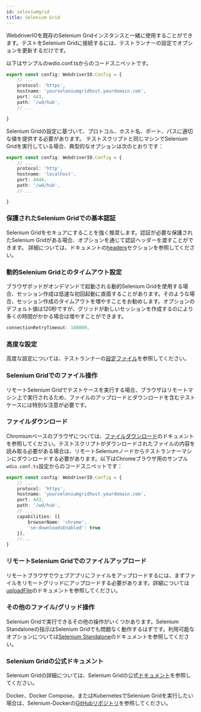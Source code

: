 ```yaml
---
id: seleniumgrid
title: Selenium Grid
---
```


WebdriverIOを既存のSelenium Gridインスタンスと一緒に使用することができます。テストをSelenium Gridに接続するには、テストランナーの設定でオプションを更新するだけです。

以下はサンプルのwdio.conf.tsからのコードスニペットです。

```ts title=wdio.conf.ts
export const config: WebdriverIO.Config = {
    // ...
    protocol: 'https',
    hostname: 'yourseleniumgridhost.yourdomain.com',
    port: 443,
    path: '/wd/hub',
    // ...

}
```
Selenium Gridの設定に基づいて、プロトコル、ホスト名、ポート、パスに適切な値を提供する必要があります。
テストスクリプトと同じマシンでSelenium Gridを実行している場合、典型的なオプションは次のとおりです：

```ts title=wdio.conf.ts
export const config: WebdriverIO.Config = {
    // ...
    protocol: 'http',
    hostname: 'localhost',
    port: 4444,
    path: '/wd/hub',
    // ...

}
```

### 保護されたSelenium Gridでの基本認証

Selenium Gridをセキュアにすることを強く推奨します。認証が必要な保護されたSelenium Gridがある場合、オプションを通じて認証ヘッダーを渡すことができます。
詳細については、ドキュメントの[headers](https://webdriver.io/docs/configuration/#headers)セクションを参照してください。

### 動的Selenium Gridとのタイムアウト設定

ブラウザポッドがオンデマンドで起動される動的Selenium Gridを使用する場合、セッション作成は低速な初回起動に直面することがあります。そのような場合、セッション作成のタイムアウトを増やすことをお勧めします。オプションのデフォルト値は120秒ですが、グリッドが新しいセッションを作成するのにより多くの時間がかかる場合は増やすことができます。

```ts
connectionRetryTimeout: 180000,
```

### 高度な設定

高度な設定については、テストランナーの[設定ファイル](https://webdriver.io/docs/configurationfile)を参照してください。

### Selenium Gridでのファイル操作

リモートSelenium Gridでテストケースを実行する場合、ブラウザはリモートマシン上で実行されるため、ファイルのアップロードとダウンロードを含むテストケースには特別な注意が必要です。

### ファイルダウンロード

Chromiumベースのブラウザについては、[ファイルダウンロード](https://webdriver.io/docs/api/browser/downloadFile)のドキュメントを参照してください。テストスクリプトがダウンロードされたファイルの内容を読み取る必要がある場合は、リモートSeleniumノードからテストランナーマシンにダウンロードする必要があります。以下はChromeブラウザ用のサンプル`wdio.conf.ts`設定からのコードスニペットです：

```ts title=wdio.conf.ts
export const config: WebdriverIO.Config = {
    // ...
    protocol: 'https',
    hostname: 'yourseleniumgridhost.yourdomain.com',
    port: 443,
    path: '/wd/hub',
    // ...
    capabilities: [{
        browserName: 'chrome',
        'se:downloadsEnabled': true
    }],
    //...
}
```

### リモートSelenium Gridでのファイルアップロード

リモートブラウザでウェブアプリにファイルをアップロードするには、まずファイルをリモートグリッドにアップロードする必要があります。詳細については[uploadFile](https://webdriver.io/docs/api/browser/uploadFile)のドキュメントを参照してください。

### その他のファイル/グリッド操作

Selenium Gridで実行できるその他の操作がいくつかあります。Selenium Standaloneの指示はSelenium Gridでも問題なく動作するはずです。利用可能なオプションについては[Selenium Standalone](https://webdriver.io/docs/api/selenium/)のドキュメントを参照してください。

### Selenium Gridの公式ドキュメント

Selenium Gridの詳細については、Selenium Gridの公式[ドキュメント](https://www.selenium.dev/documentation/grid/)を参照してください。

Docker、Docker Compose、またはKubernetesでSelenium Gridを実行したい場合は、Selenium-Dockerの[GitHubリポジトリ](https://github.com/SeleniumHQ/docker-selenium)を参照してください。